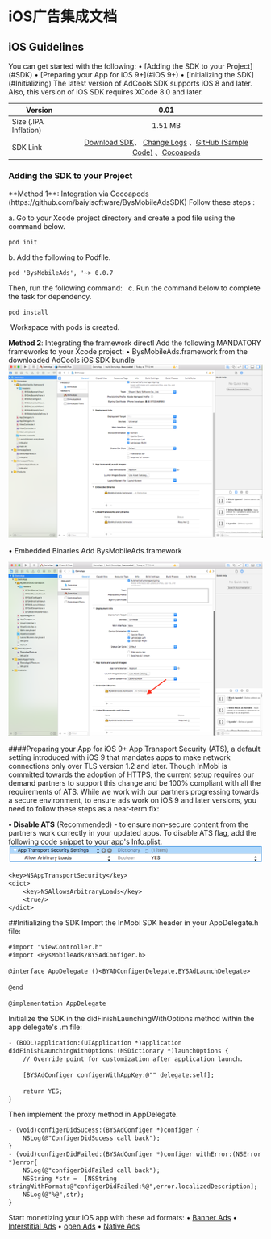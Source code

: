 <h1>iOS广告集成文档</h1>

<h2>iOS Guidelines</h2>
You can get started with the following:
	•	[Adding the SDK to your Project](#SDK)
	•	[Preparing your App for iOS 9+](#iOS 9+)
	•	[Initializing the SDK](#Initializing)
The latest version of AdCools SDK supports iOS 8 and later. Also, this version of iOS SDK requires XCode 8.0 and later.

| Version         | 0.01               | 
| -------------   |:-------------:      | 
| Size (.IPA Inflation)        | 1.51 MB | 
| SDK Link        | [Download SDK](https://github.com/baiyisoftware/BysMobileAdsSDK)、 [Change Logs](https://github.com/baiyisoftware/BysMobileAdsSDK) 、[GitHub (Sample Code)](https://github.com/baiyisoftware/BysMobileAdsSDK) 	、[Cocoapods](https://cocoapods.org/pods/InMobiSDK) |  



<span id="SDK"></span>
<h3>Adding the SDK to your Project</h3>
**Method 1**: Integration via Cocoapods (https://github.com/baiyisoftware/BysMobileAdsSDK)
Follow these steps :

a. Go to your Xcode project directory and create a pod file using the command below. 
```
pod init
```
b. Add the following to Podfile.  
```
pod 'BysMobileAds', '~> 0.0.7
```
Then, run the following command:
 
c. Run the command below to complete the task for dependency. 	

```
pod install
```
 Workspace with pods is created.

**Method 2**: Integrating the framework directl
Add the following MANDATORY frameworks to your Xcode project:
	•	BysMobileAds.framework from the downloaded AdCools iOS SDK bundle
	![DemoApp1](media/15090677250069/DemoApp1.png)





• Embedded Binaries Add BysMobileAds.framework

![DemoApp2](media/15090677250069/DemoApp2.png)

<span id="iOS 9+"></span>
####Preparing your App for iOS 9+
App Transport Security (ATS), a default setting introduced with iOS 9 that mandates apps to make network connections only over TLS version 1.2 and later. Though InMobi is committed towards the adoption of HTTPS, the current setup requires our demand partners to support this change and be 100% compliant with all the requirements of ATS.
While we work with our partners progressing towards a secure environment, to ensure ads work on iOS 9 and later versions, you need to follow these steps as a near-term fix:

**• Disable ATS** (Recommended) - to ensure non-secure content from the partners work correctly in your updated apps. To disable ATS flag, add the following code snippet to your app's Info.plist.
![targettingForiOS93](media/15090677250069/targettingForiOS93.png)

```
<key>NSAppTransportSecurity</key>
<dict>
    <key>NSAllowsArbitraryLoads</key>
    <true/>
</dict>
```
<span id="Initializing"></span>
##Initializing the SDK
Import the InMobi SDK header in your AppDelegate.h file:
```
#import "ViewController.h"
#import <BysMobileAds/BYSAdConfiger.h>

@interface AppDelegate ()<BYADConfigerDelegate,BYSAdLaunchDelegate>

@end

@implementation AppDelegate
```
Initialize the SDK in the didFinishLaunchingWithOptions method within the app delegate's .m file:
```
- (BOOL)application:(UIApplication *)application didFinishLaunchingWithOptions:(NSDictionary *)launchOptions {
    // Override point for customization after application launch.
    
    [BYSAdConfiger configerWithAppKey:@"" delegate:self];

    return YES;
}
```
Then implement the proxy method in AppDelegate.
```
- (void)configerDidSucess:(BYSAdConfiger *)configer {
    NSLog(@"ConfigerDidSucess call back");
}
- (void)configerDidFailed:(BYSAdConfiger *)configer withError:(NSError *)error{
    NSLog(@"configerDidFailed call back");
    NSString *str =  [NSString stringWithFormat:@"configerDidFailed:%@",error.localizedDescription];
    NSLog(@"%@",str);
}
```
Start monetizing your iOS app with these ad formats:
	•	[Banner Ads](media/15090677250069/iOS%20Guidelines%20%7C%20Banner%20Ads.html)
	•	[Interstitial Ads](media/15090677250069/iOS%20Guidelines%20%7C%20Institial%20Ads.html)
	•	[open Ads](media/15090677250069/iOS%20Guidelines%20%7C%20Launch%20Ads.html)
	•	[Native Ads](media/15090677250069/iOS%20Guidelines%20%7C%20Native%20Ads.html)

		

